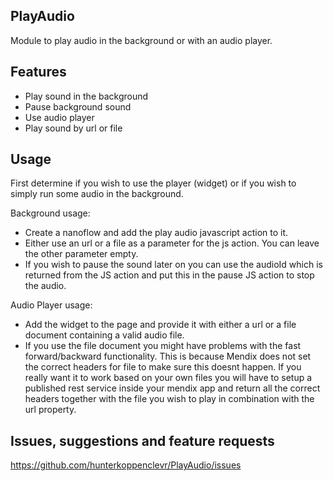## PlayAudio
Module to play audio in the background or with an audio player.

## Features
- Play sound in the background
- Pause background sound
- Use audio player
- Play sound by url or file

## Usage
First determine if you wish to use the player (widget) or if you wish to simply run some audio in the background.

Background usage:
- Create a nanoflow and add the play audio javascript action to it.
- Either use an url or a file as a parameter for the js action. You can leave the other parameter empty.
- If you wish to pause the sound later on you can use the audioId which is returned from the JS action and put this in the pause JS action to stop the audio.

Audio Player usage:
- Add the widget to the page and provide it with either a url or a file document containing a valid audio file.
- If you use the file document you might have problems with the fast forward/backward functionality. This is because Mendix does not set the correct headers for file to make sure this doesnt happen.
If you really want it to work based on your own files you will have to setup a published rest service inside your mendix app and return all the correct headers together with the file you wish to play in combination with the url property.

## Issues, suggestions and feature requests
https://github.com/hunterkoppenclevr/PlayAudio/issues
